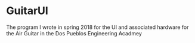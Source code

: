 # GuitarUI
The program I wrote in spring 2018 for the UI and associated hardware for the Air Guitar in the Dos Pueblos Engineering Acadmey
